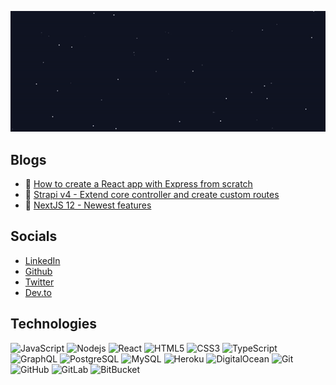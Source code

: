 ![Github Intro](https://raw.githubusercontent.com/Justinkarso/Justinkarso/main/github-intro.gif)

## Blogs

- 🔭 [How to create a React app with Express from scratch](https://dev.to/justinkarso/how-to-create-a-react-app-with-express-from-scratch-3a27)
- 🤔 [Strapi v4 - Extend core controller and create custom routes](https://dev.to/justinkarso/strapi-v4-extend-core-controller-and-create-custom-routes-18kc)
- 🚀 [NextJS 12 - Newest features](https://www.blueflamingos.nl/blog/nextjs-12)

## Socials

- [LinkedIn](https://www.linkedin.com/in/justinkarso)
- [Github](https://github.com/Justinkarso)
- [Twitter](https://twitter.com/karso_justin)
- [Dev.to](https://dev.to/justinkarso)


## Technologies

![JavaScript](https://img.shields.io/badge/-JavaScript-black?style=flat-square&logo=javascript)
![Nodejs](https://img.shields.io/badge/-Nodejs-black?style=flat-square&logo=Node.js)
![React](https://img.shields.io/badge/-React-black?style=flat-square&logo=react)
![HTML5](https://img.shields.io/badge/-HTML5-E34F26?style=flat-square&logo=html5&logoColor=white)
![CSS3](https://img.shields.io/badge/-CSS3-1572B6?style=flat-square&logo=css3)
![TypeScript](https://img.shields.io/badge/-TypeScript-007ACC?style=flat-square&logo=typescript)
![GraphQL](https://img.shields.io/badge/-GraphQL-E10098?style=flat-square&logo=graphql)
![PostgreSQL](https://img.shields.io/badge/-PostgreSQL-336791?style=flat-square&logo=postgresql)
![MySQL](https://img.shields.io/badge/-MySQL-black?style=flat-square&logo=mysql)
![Heroku](https://img.shields.io/badge/-Heroku-430098?style=flat-square&logo=heroku)
![DigitalOcean](https://img.shields.io/badge/-Digital%20Ocean-darkblue?style=flat-square&logo=digitalocean)
![Git](https://img.shields.io/badge/-Git-black?style=flat-square&logo=git)
![GitHub](https://img.shields.io/badge/-GitHub-181717?style=flat-square&logo=github)
![GitLab](https://img.shields.io/badge/-GitLab-FCA121?style=flat-square&logo=gitlab)
![BitBucket](https://img.shields.io/badge/-BitBucket-darkblue?style=flat-square&logo=bitbucket)

<!--
**Justinkarso/Justinkarso** is a ✨ _special_ ✨ repository because its `README.md` (this file) appears on your GitHub profile.

Here are some ideas to get you started:

- 🔭 I’m currently working on ...
- 🌱 I’m currently learning ...
- 👯 I’m looking to collaborate on ...
- 🤔 I’m looking for help with ...
- 💬 Ask me about ...
- 📫 How to reach me: ...
- 😄 Pronouns: ...
- ⚡ Fun fact: ...
-->

